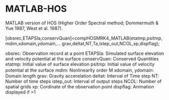 # MATLAB-HOS
MATLAB version of HOS (Higher Order Spectral method; Dommermuth & Yue 1987, West et al. 1987).

 [obsrec,ETAPSIa,conservQuan]=compHOSMRK4_MATLAB(etatmp,psitmp,mdim,xdomain,ydomain,...
        grav,deltat,NT,Ta,istep_out,NCOL,xp,dispflag);

obsrec: Observation record at a point
ETAPSIa: Simulated surface elevation and velocity potential at the surface
conservQuan: Conserved Quantities
etatmp: Initial value of surface elevation
psitmp: Initial value of velocity potential at the surface
mdim: Nonlinearity order M
xdomain, ydomain:　Domain length
grav: Gravity accerelation
deltat: Interval of Time step
NT: Number of time steps
istep_out: Interval of output steps
NCOL: Number of spatial grids
xp: Cordinate of the observation point
dispflag: Animation displayed if >1
